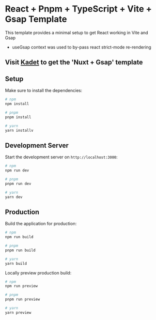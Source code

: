 # React + Pnpm + TypeScript + Vite + Gsap Template

This template provides a minimal setup to get React working in Vite  and Gsap

- useGsap context was used to by-pass react strict-mode re-rendering

## Visit [Kadet](https://github.com/Kennybabs-py/nuxt-gsap-starter.git) to get the 'Nuxt + Gsap' template

## Setup

Make sure to install the dependencies:

```bash
# npm
npm install

# pnpm
pnpm install

# yarn
yarn installv
```

## Development Server

Start the development server on `http://localhost:3000`:

```bash
# npm
npm run dev

# pnpm
pnpm run dev

# yarn
yarn dev
```

## Production

Build the application for production:

```bash
# npm
npm run build

# pnpm
pnpm run build

# yarn
yarn build
```

Locally preview production build:

```bash
# npm
npm run preview

# pnpm
pnpm run preview

# yarn
yarn preview
```
